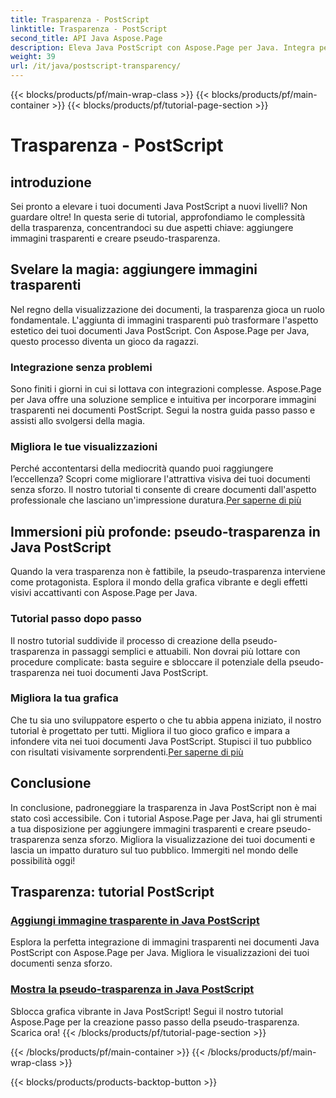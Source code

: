 ```yaml
---
title: Trasparenza - PostScript
linktitle: Trasparenza - PostScript
second_title: API Java Aspose.Page
description: Eleva Java PostScript con Aspose.Page per Java. Integra perfettamente immagini trasparenti e crea una vibrante pseudo-trasparenza per visualizzazioni accattivanti.
weight: 39
url: /it/java/postscript-transparency/
---
```


{{< blocks/products/pf/main-wrap-class >}}
{{< blocks/products/pf/main-container >}}
{{< blocks/products/pf/tutorial-page-section >}}

# Trasparenza - PostScript

## introduzione

Sei pronto a elevare i tuoi documenti Java PostScript a nuovi livelli? Non guardare oltre! In questa serie di tutorial, approfondiamo le complessità della trasparenza, concentrandoci su due aspetti chiave: aggiungere immagini trasparenti e creare pseudo-trasparenza.

## Svelare la magia: aggiungere immagini trasparenti
Nel regno della visualizzazione dei documenti, la trasparenza gioca un ruolo fondamentale. L'aggiunta di immagini trasparenti può trasformare l'aspetto estetico dei tuoi documenti Java PostScript. Con Aspose.Page per Java, questo processo diventa un gioco da ragazzi.

### Integrazione senza problemi
Sono finiti i giorni in cui si lottava con integrazioni complesse. Aspose.Page per Java offre una soluzione semplice e intuitiva per incorporare immagini trasparenti nei documenti PostScript. Segui la nostra guida passo passo e assisti allo svolgersi della magia. 

### Migliora le tue visualizzazioni
 Perché accontentarsi della mediocrità quando puoi raggiungere l’eccellenza? Scopri come migliorare l'attrattiva visiva dei tuoi documenti senza sforzo. Il nostro tutorial ti consente di creare documenti dall'aspetto professionale che lasciano un'impressione duratura.[Per saperne di più](./add-transparent-image/)

## Immersioni più profonde: pseudo-trasparenza in Java PostScript
Quando la vera trasparenza non è fattibile, la pseudo-trasparenza interviene come protagonista. Esplora il mondo della grafica vibrante e degli effetti visivi accattivanti con Aspose.Page per Java.

### Tutorial passo dopo passo
Il nostro tutorial suddivide il processo di creazione della pseudo-trasparenza in passaggi semplici e attuabili. Non dovrai più lottare con procedure complicate: basta seguire e sbloccare il potenziale della pseudo-trasparenza nei tuoi documenti Java PostScript.

### Migliora la tua grafica
 Che tu sia uno sviluppatore esperto o che tu abbia appena iniziato, il nostro tutorial è progettato per tutti. Migliora il tuo gioco grafico e impara a infondere vita nei tuoi documenti Java PostScript. Stupisci il tuo pubblico con risultati visivamente sorprendenti.[Per saperne di più](./show-pseudo-transparency/)

## Conclusione
In conclusione, padroneggiare la trasparenza in Java PostScript non è mai stato così accessibile. Con i tutorial Aspose.Page per Java, hai gli strumenti a tua disposizione per aggiungere immagini trasparenti e creare pseudo-trasparenza senza sforzo. Migliora la visualizzazione dei tuoi documenti e lascia un impatto duraturo sul tuo pubblico. Immergiti nel mondo delle possibilità oggi!
## Trasparenza: tutorial PostScript
### [Aggiungi immagine trasparente in Java PostScript](./add-transparent-image/)
Esplora la perfetta integrazione di immagini trasparenti nei documenti Java PostScript con Aspose.Page per Java. Migliora le visualizzazioni dei tuoi documenti senza sforzo.
### [Mostra la pseudo-trasparenza in Java PostScript](./show-pseudo-transparency/)
Sblocca grafica vibrante in Java PostScript! Segui il nostro tutorial Aspose.Page per la creazione passo passo della pseudo-trasparenza. Scarica ora!
{{< /blocks/products/pf/tutorial-page-section >}}

{{< /blocks/products/pf/main-container >}}
{{< /blocks/products/pf/main-wrap-class >}}

{{< blocks/products/products-backtop-button >}}
